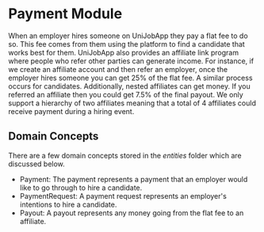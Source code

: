 # Payment Module
When an employer hires someone on UniJobApp they pay a flat fee to do so. This fee comes from them
using the platform to find a candidate that works best for them. UniJobApp also provides an
affiliate link program where people who refer other parties can generate income. For instance, if we 
create an affiliate account and then refer an employer, once the employer hires someone you can get 
25% of the flat fee. A similar process occurs for candidates. Additionally, nested affiliates can 
get money. If you referred an affiliate then you could get 7.5% of the final payout.
We only support a hierarchy of two affiliates meaning that a total of 4 affiliates could receive 
payment during a hiring event. 

## Domain Concepts
There are a few domain concepts stored in the _entities_ folder which are discussed below.
- Payment: The payment represents a payment that an employer would like to go through to hire a
candidate.
- PaymentRequest: A payment request represents an employer's intentions to hire a candidate. 
- Payout: A payout represents any money going from the flat fee to an affiliate.
